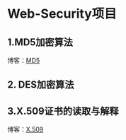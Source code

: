 # Web-Security项目

## 1.MD5加密算法

博客：[MD5](https://blog.csdn.net/dickdick111/article/details/84928228)

## 2. DES加密算法



## 3.X.509证书的读取与解释

博客：[X.509](https://blog.csdn.net/dickdick111/article/details/84931413)
